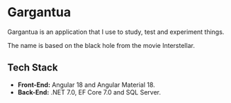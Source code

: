 # Gargantua

Gargantua is an application that I use to study, test and experiment things.

The name is based on the black hole from the movie Interstellar.

## Tech Stack

- **Front-End:** Angular 18 and Angular Material 18.
- **Back-End:** .NET 7.0, EF Core 7.0 and SQL Server.

